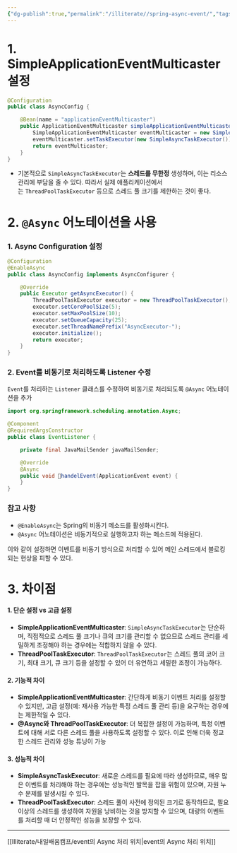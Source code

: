 ```yaml
---
{"dg-publish":true,"permalink":"/illiterate//spring-async-event/","tags":["async"],"noteIcon":"","created":"2025-04-12T23:51:00","updated":"2025-04-18T10:39:20+09:00"}
---
```


# 1. SimpleApplicationEventMulticaster 설정

```java
@Configuration
public class AsyncConfig {

    @Bean(name = "applicationEventMulticaster")
    public ApplicationEventMulticaster simpleApplicationEventMulticaster() {
        SimpleApplicationEventMulticaster eventMulticaster = new SimpleApplicationEventMulticaster();
        eventMulticaster.setTaskExecutor(new SimpleAsyncTaskExecutor());
        return eventMulticaster;
    }
}
```

- 기본적으로 `SimpleAsyncTaskExecutor`는 **스레드를 무한정** 생성하며, 이는 리소스 관리에 부담을 줄 수 있다. 따라서 실제 애플리케이션에서는 `ThreadPoolTaskExecutor` 등으로 스레드 풀 크기를 제한하는 것이 좋다.

# 2. `@Async` 어노테이션을 사용

### 1. Async Configuration 설정

```java
@Configuration
@EnableAsync
public class AsyncConfig implements AsyncConfigurer {

    @Override
    public Executor getAsyncExecutor() {
        ThreadPoolTaskExecutor executor = new ThreadPoolTaskExecutor();
        executor.setCorePoolSize(5);
        executor.setMaxPoolSize(10);
        executor.setQueueCapacity(25);
        executor.setThreadNamePrefix("AsyncExecutor-");
        executor.initialize();
        return executor;
    }
}
```

### 2. Event를 비동기로 처리하도록 Listener 수정

`Event`를 처리하는 `Listener` 클래스를 수정하여 비동기로 처리되도록 `@Async` 어노테이션을 추가

```java
import org.springframework.scheduling.annotation.Async;

@Component
@RequiredArgsConstructor
public class EventListener {

    private final JavaMailSender javaMailSender;

    @Override
    @Async
    public void handelEvent(ApplicationEvent event) {
    }
}
```

### 참고 사항

- `@EnableAsync`는 Spring의 비동기 메소드를 활성화시킨다.
- `@Async` 어노테이션은 비동기적으로 실행하고자 하는 메소드에 적용된다.

이와 같이 설정하면 이벤트를 비동기 방식으로 처리할 수 있어 메인 스레드에서 블로킹되는 현상을 피할 수 있다.

# 3. 차이점

#### 1. **단순 설정 vs 고급 설정**

- **SimpleApplicationEventMulticaster**: `SimpleAsyncTaskExecutor`는 단순하며, 직접적으로 스레드 풀 크기나 큐의 크기를 관리할 수 없으므로 스레드 관리를 세밀하게 조정해야 하는 경우에는 적합하지 않을 수 있다.
- **ThreadPoolTaskExecutor**: `ThreadPoolTaskExecutor`는 스레드 풀의 코어 크기, 최대 크기, 큐 크기 등을 설정할 수 있어 더 유연하고 세밀한 조정이 가능하다.

#### 2. **기능적 차이**

- **SimpleApplicationEventMulticaster**: 간단하게 비동기 이벤트 처리를 설정할 수 있지만, 고급 설정(예: 재사용 가능한 특정 스레드 풀 관리 등)을 요구하는 경우에는 제한적일 수 있다.
- **@Async와 ThreadPoolTaskExecutor**: 더 복잡한 설정이 가능하며, 특정 이벤트에 대해 서로 다른 스레드 풀을 사용하도록 설정할 수 있다. 이로 인해 더욱 정교한 스레드 관리와 성능 튜닝이 가능

#### 3. **성능적 차이**

- **SimpleAsyncTaskExecutor**: 새로운 스레드를 필요에 따라 생성하므로, 매우 많은 이벤트를 처리해야 하는 경우에는 성능적인 발목을 잡을 위험이 있으며, 자원 누수 문제를 발생시킬 수 있다.
- **ThreadPoolTaskExecutor**: 스레드 풀이 사전에 정의된 크기로 동작하므로, 필요 이상의 스레드를 생성하여 자원을 낭비하는 것을 방지할 수 있으며, 대량의 이벤트를 처리할 때 더 안정적인 성능을 보장할 수 있다.

---
[[Illiterate/내일배움캠프/event의 Async 처리 위치\|event의 Async 처리 위치]]